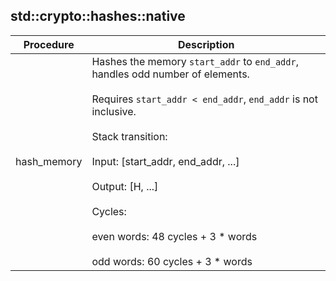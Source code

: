 
## std::crypto::hashes::native
| Procedure | Description |
| ----------- | ------------- |
| hash_memory | Hashes the memory `start_addr` to `end_addr`, handles odd number of elements.<br /><br />Requires `start_addr < end_addr`, `end_addr` is not inclusive.<br /><br />Stack transition:<br /><br />Input: [start_addr, end_addr, ...]<br /><br />Output: [H, ...]<br /><br />Cycles:<br /><br />even words: 48 cycles + 3 * words<br /><br />odd words: 60 cycles + 3 * words |
